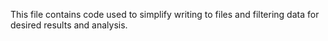 This file contains code used to simplify writing to files and filtering data for desired results and analysis.
